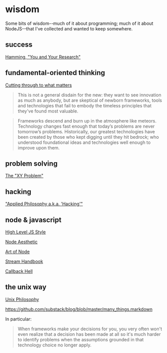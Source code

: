 # wisdom

Some bits of wisdom--much of it about programming; much of it about NodeJS--that
I've collected and wanted to keep somewhere.


## success

[Hamming, "You and Your Research"](https://www.youtube.com/watch?v=a1zDuOPkMSw)


## fundamental-oriented thinking

[Cutting through to what matters](http://bradfield.institute/knives/)
> This is not a general disdain for the new: they want to see innovation as
> much as anybody, but are skeptical of newborn frameworks, tools and technologies
> that fail to embody the timeless principles that they've found
> most valuable.

> Frameworks descend and burn up in the atmosphere like meteors. Technology
> changes fast enough that today’s problems are never tomorrow’s problems.
> Historically, our greatest technologies have been created by those who kept
> digging until they hit bedrock; who understood foundational ideas and
> technologies well enough to improve upon them.


## problem solving

[The "XY Problem"](http://www.perlmonks.org/?node_id=542341)


## hacking

["Applied Philosophy a.k.a. 'Hacking'"](http://feross.org/applied-philosophy-a-k-a-hacking/)


## node & javascript

[High Level JS Style](https://gist.github.com/dominictarr/2401787)

[Node Aesthetic](https://github.com/substack/blog/blob/master/node_aesthetic.markdown)

[Art of Node](https://github.com/maxogden/art-of-node)

[Stream Handbook](https://github.com/substack/stream-handbook)

[Callback Hell](http://callbackhell.com)


## the unix way

[Unix Philosophy](https://en.wikipedia.org/wiki/Unix_philosophy)

https://github.com/substack/blog/blob/master/many_things.markdown

In particular:

> When frameworks make your decisions for you, you very often won't even realize
> that a decision has been made at all so it's much harder to identify problems
> when the assumptions grounded in that technology choice no longer apply.

